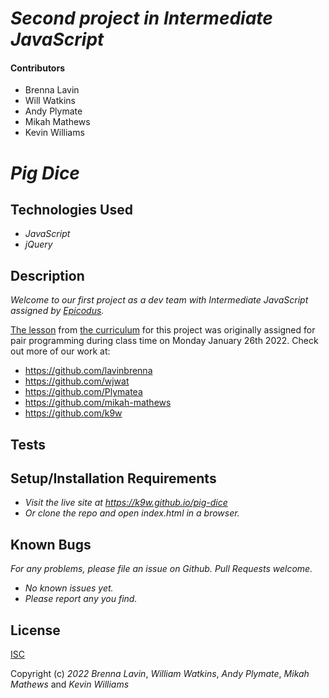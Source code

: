 # _Second project in Intermediate JavaScript_

#### Contributors 

 * Brenna Lavin
 * Will Watkins
 * Andy Plymate
 * Mikah Mathews
 * Kevin Williams

# _Pig Dice_

## Technologies Used

* _JavaScript_
* _jQuery_

## Description

_Welcome to our first project as a dev team with Intermediate JavaScript assigned by [Epicodus](https://epicodus.com)._

[The
lesson](https://www.learnhowtoprogram.com/intermediate-javascript/object-oriented-javascript/game-of-choice-two-day-project)
from [the curriculum](https://learnhowtoprogram.com) for this project was originally assigned for pair programming during class time on Monday January 26th 2022. Check out more of our work at:

 * https://github.com/lavinbrenna
 * https://github.com/wjwat
 * https://github.com/Plymatea
 * https://github.com/mikah-mathews
 * https://github.com/k9w


## Tests





## Setup/Installation Requirements

* _Visit the live site at https://k9w.github.io/pig-dice_
* _Or clone the repo and open index.html in a browser._


## Known Bugs

_For any problems, please file an issue on Github. Pull Requests welcome._

- _No known issues yet._
- _Please report any you find._


## License

[ISC](https://choosealicense.com/licenses/isc)

Copyright (c) _2022_ _Brenna Lavin_, _William Watkins_, _Andy Plymate_, _Mikah Mathews_ and _Kevin Williams_
